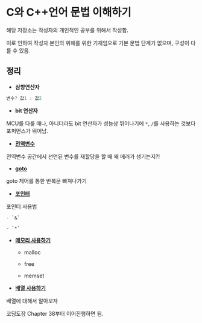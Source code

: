 # C와 C++언어 문법 이해하기

해당 저장소는 작성자의 개인적인 공부를 위해서 작성함.

이로 인하여 작성자 본인의 위해를 위한 기재임으로 기본 문법 단계가 없으며, 구성이 다를 수 있음.

## 정리

- **삼항연산자**

```c
변수? 값1 : 값2
```

- **bit 연산자**

MCU를 다룰 때나, 아니더라도 bit 연산자가 성능상 뛰어나기에 `*`, `/`를 사용하는 것보다 포퍼먼스가 뛰어남.

- [**전역변수**](./global_variable)

전역변수 공간에서 선언된 변수를 재할당을 할 때 왜 에러가 생기는지?!

- [**goto**](./goto)

goto 제어를 통한 반복문 빠져나가기

- [**포인터**](./pointer)

포인터 사용법

    - `&`

    - `*`

- [**메모리 사용하기**](./memory)

    - malloc

    - free

    - memset

- [**배열 사용하기**](./array)

배열에 대해서 알아보자


코딩도장 Chapter 38부터 이어진행하면 됨.